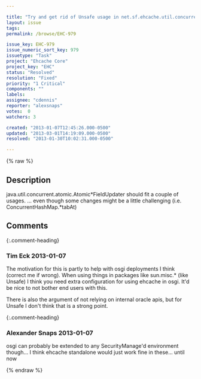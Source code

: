 ```yaml
---

title: "Try and get rid of Unsafe usage in net.sf.ehcache.util.concurrent.*"
layout: issue
tags: 
permalink: /browse/EHC-979

issue_key: EHC-979
issue_numeric_sort_key: 979
issuetype: "Task"
project: "Ehcache Core"
project_key: "EHC"
status: "Resolved"
resolution: "Fixed"
priority: "1 Critical"
components: ""
labels: 
assignee: "cdennis"
reporter: "alexsnaps"
votes:  0
watchers: 3

created: "2013-01-07T12:45:26.000-0500"
updated: "2013-03-01T14:19:09.000-0500"
resolved: "2013-01-30T10:02:31.000-0500"

---
```




{% raw %}



## Description

<div markdown="1" class="description">

java.util.concurrent.atomic.Atomic\*FieldUpdater should fit a couple of usages.
... even though some changes might be a little challenging (i.e. ConcurrentHashMap.\*tabAt)

</div>

## Comments


{:.comment-heading}
### **Tim Eck** <span class="date">2013-01-07</span>

<div markdown="1" class="comment">

The motivation for this is partly to help with osgi deployments I think (correct me if wrong). When using things in packages like sun.misc.\* (like Unsafe) I think you need extra configuration for using ehcache in osgi. It'd be nice to not bother end users with this. 

There is also the argument of not relying on internal oracle apis, but for Unsafe I don't think that is a strong point. 

</div>


{:.comment-heading}
### **Alexander Snaps** <span class="date">2013-01-07</span>

<div markdown="1" class="comment">

osgi can probably be extended to any SecurityManage'd environment though... 
I think ehcache standalone would just work fine in these... until now 

</div>



{% endraw %}
